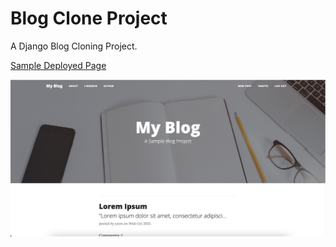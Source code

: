 # Blog Clone Project

A Django Blog Cloning Project.

[Sample Deployed Page](https://prefacecodeblog.pythonanywhere.com/)

![BlogFrontPage](https://github.com/PrefaceCoding/BlogCloneProject/blob/main/project_image/homepage.png?raw=true)
